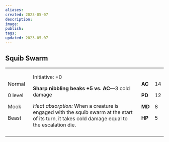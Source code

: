 ```yaml
---
aliases: 
created: 2023-05-07
description: 
image: 
publish: 
tags: 
updated: 2023-05-07
---
```


## Squib Swarm

<table>
<colgroup>
<col style="width: 16%" />
<col style="width: 72%" />
<col style="width: 5%" />
<col style="width: 5%" />
</colgroup>
<tbody>
<tr class="odd">
<td><p>Normal</p>
<p>0 level</p>
<p>Mook</p>
<p>Beast</p></td>
<td><p>Initiative: +0</p>
<p><strong>Sharp nibbling beaks +5 vs. AC</strong>—3 cold damage</p>
<p><em>Heat absorption:</em> When a creature is engaged with the squib
swarm at the start of its turn, it takes cold damage equal to the
escalation die.</p></td>
<td><p><strong>AC</strong></p>
<p><strong>PD</strong></p>
<p><strong>MD</strong></p>
<p><strong>HP</strong></p></td>
<td><p>14</p>
<p>12</p>
<p>8</p>
<p>5</p></td>
</tr>
<tr class="even">
<td></td>
<td></td>
<td></td>
<td></td>
</tr>
</tbody>
</table>

